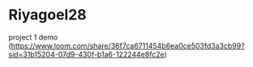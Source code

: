 # Riyagoel28
project 1 demo (https://www.loom.com/share/36f7ca6711454b6ea0ce503fd3a3cb99?sid=31b15204-07d9-430f-b1a6-122244e8fc2e)
